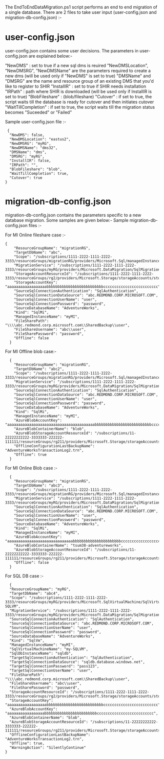 
The EndToEndDataMigration.ps1 script performs an end to end migration of a single database. 
There are 2 files to take user input (user-config.json and migration-db-config.json) :-

# user-config.json

user-config.json contains some user decisions. The parameters in user-config.json are explained below:-

"NewDMS" : set to true if a new sql dms is reuired
"NewDMSLocation", "NewDMSRG", "NewDMSName" are the parameters required to create a new dms (will be used only if "NewDMS" is set to true)
"DMSName" and "DMSRG" are the name and resource group of an existing DMS that you'd like to register to SHIR
"InstallIR" : set to true if SHIR needs installation
"IRPath" : path where SHIR is downloaded (will be used only if InstallIR is set to true)
"BlobFileshare" : (blob/fileshare)
"Cutover" : if set to true, the script waits till the database is ready for cutover and then initiates cutover
"WaitTillCompletion" : if set to true, the script waits till the migration status becomes "Suceeded" or "Failed"

Sample user-config.json file :-
```
 {
  "NewDMS": false,
  "NewDMSLocation": "eastus2",
  "NewDMSRG": "myRG",
  "NewDMSName": "dms32",
  "DMSName": "dms",
  "DMSRG": "myRG",
  "InstallIR": false,
  "IRPath": "",
  "BlobFileshare": "blob",
  "WaitTillCompletion": true,
  "Cutover": true
}

```
# migration-db-config.json

migration-db-config.json contains the parameters specific to a  new database migration. Some samples are given below:-
Sample migration-db-config.json files :-

For MI Online fileshare case :-

```
{
    "ResourceGroupName": "migrationRG",
    "TargetDbName": "abc",
    "Scope": "/subscriptions/1111-2222-1111-2222-3333/resourceGroups/migrationRG/providers/Microsoft.Sql/managedInstances/myMI",
    "MigrationService": "/subscriptions/1111-2222-1111-2222-3333/resourceGroups/myRG/providers/Microsoft.DataMigration/SqlMigrationServices/dms",
    "StorageAccountResourceId": "/subscriptions/1111-2222-1111-2222-3333/resourceGroups/rg2/providers/Microsoft.Storage/storageAccounts/storageabc",
    "StorageAccountKey": "aaaaaaaaaaaaaaaaaabbbbbbbbbbbbbbbbbbbbbbbbbbccccccccccccccccccccccccc",
    "SourceSqlConnectionAuthentication": "SqlAuthentication",
    "SourceSqlConnectionDataSource": "abc.REDMOND.CORP.MICROSOFT.COM",
    "SourceSqlConnectionUserName": "user",
    "SourceSqlConnectionPassword": "password",
    "SourceDatabaseName": "AdventureWorks",
    "Kind": "SqlMi",
    "ManagedInstanceName": "myMI",
    "FileSharePath": "\\\\abc.redmond.corp.microsoft.com\\SharedBackup\\user",
    "FileShareUsername": "abc\\user",
    "FileSharePassword": "password",
    "Offline": false
  }

```

For MI Offline blob case:-

```
  {
    "ResourceGroupName": "migrationRG",
    "TargetDbName": "abc2",
    "Scope": "/subscriptions/1111-2222-1111-2222-3333/resourceGroups/migrationRG/providers/Microsoft.Sql/managedInstances/myMI",
    "MigrationService": "/subscriptions/1111-2222-1111-2222-3333/resourceGroups/myRG/providers/Microsoft.DataMigration/SqlMigrationServices/dms",
    "SourceSqlConnectionAuthentication": "SqlAuthentication",
    "SourceSqlConnectionDataSource": "abc.REDMOND.CORP.MICROSOFT.COM",
    "SourceSqlConnectionUserName": "user",
    "SourceSqlConnectionPassword": "password",
    "SourceDatabaseName": "AdventureWorks",
    "Kind": "SqlMi",
    "ManagedInstanceName": "myMI",
    "AzureBlobAccountKey": "aaaaaaaaaaaaaaaaaaaaaaaaaaaaaaaaaaaaaaaabbbbbbbbbbbbbbbbbbbbbbbbbbccccccccccccccc",
    "AzureBlobContainerName": "blob",
    "AzureBlobStorageAccountResourceId": "/subscriptions/11-22222222222-3333333-222222-111111/resourceGroups/rg211/providers/Microsoft.Storage/storageAccounts/storage",
    "OfflineConfigurationLastBackupName": "AdventureWorksTransactionLog2.trn",
    "Offline": true
  }

```
For MI Online Blob case :-

```
  {
    "ResourceGroupName": "migrationRG",
    "TargetDbName": "abc3",
    "Scope": "/subscriptions/1111-2222-1111-2222-3333/resourceGroups/migrationRG/providers/Microsoft.Sql/managedInstances/myMI",
    "MigrationService": "/subscriptions/1111-2222-1111-2222-3333/resourceGroups/myRG/providers/Microsoft.DataMigration/SqlMigrationServices/dms",
    "SourceSqlConnectionAuthentication": "SqlAuthentication",
    "SourceSqlConnectionDataSource": "abc.REDMOND.CORP.MICROSOFT.COM",
    "SourceSqlConnectionUserName": "user",
    "SourceSqlConnectionPassword": "password",
    "SourceDatabaseName": "AdventureWorks",
    "Kind": "SqlMi",
    "ManagedInstanceName": "myMI",
    "AzureBlobAccountKey": "aaaaaaaaaaaaaaaaaaaaaaaaaaaaaabbbbbbbbbbbbbbbbbbbbbbcccccccccccccccccccccccccccccccc",
    "AzureBlobContainerName": "tsum38-adventureworks",
    "AzureBlobStorageAccountResourceId": "/subscriptions/11-22222222222-3333333-222222-111111/resourceGroups/rg211/providers/Microsoft.Storage/storageAccounts/storage",
    "Offline": false
  }

```
For SQL DB case :-

```
  {
  "ResourceGroupName": "myRG",
  "TargetDbName": "abc4",
  "Scope": "/subscriptions/1111-2222-1111-2222-3333/resourceGroups/myRG/providers/Microsoft.SqlVirtualMachine/SqlVirtualMachines/my-SQLVM",
  "MigrationService": "/subscriptions/1111-2222-1111-2222-3333/resourceGroups/myRG/providers/Microsoft.DataMigration/SqlMigrationServices/dms",
  "SourceSqlConnectionAuthentication": "SqlAuthentication",
  "SourceSqlConnectionDataSource": "abc.REDMOND.CORP.MICROSOFT.COM",
  "SourceSqlConnectionUserName": "user",
  "SourceSqlConnectionPassword": "password",
  "SourceDatabaseName": "AdventureWorks",
  "Kind": "SqlVm",
  "ManagedInstanceName": "myMI",
  "SqlVirtualMachineName": "my-SQLVM",
  "SqlDbInstanceName": "sqldb",
  "TargetSqlConnectionAuthentication": "SqlAuthentication",
  "TargetSqlConnectionDataSource": "sqldb.database.windows.net",
  "TargetSqlConnectionPassword": "pass123",
  "TargetSqlConnectionUserName": "user",
  "FileSharePath": "\\\\abc.redmond.corp.microsoft.com\\SharedBackup\\user",
  "FileShareUsername": "abc\\user",
  "FileSharePassword": "password",
  "StorageAccountResourceId": "/subscriptions/1111-2222-1111-2222-3333/resourceGroups/rg2/providers/Microsoft.Storage/storageAccounts/storageabc",
  "StorageAccountKey": "aaaaaaaaaaaaaaaaaabbbbbbbbbbbbbbbbbbbbbbbbbbccccccccccccccccccccccccc",
  "AzureBlobAccountKey": "aaaaaaaaaaaaaaaaabbbbbbbbbbbbbbbbbbbbbbbbcccccccccccccccccccccccccc",
  "AzureBlobContainerName": "blob",
  "AzureBlobStorageAccountResourceId": "/subscriptions/11-22222222222-3333333-222222-111111/resourceGroups/rg211/providers/Microsoft.Storage/storageAccounts/storage",
  "OfflineConfigurationLastBackupName": "AdventureWorksTransactionLog2.trn",
  "Offline": true,
  "WarningAction": "SilentlyContinue"
}

```